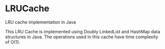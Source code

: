 # LRUCache
LRU cache implementation in Java

This LRU Cache is implemented using Doubly LinkedList and HashMap data structures in Java. The operations used in this cache have time complexity of O(1). 
